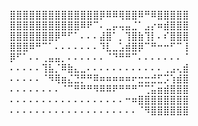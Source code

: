 ⣿⣿⣿⣿⣿⣿⣿⣿⣿⣿⣿⣿⣿⣿⡿⠿⠿⢿⣿⣿⠿⠛⠿⣿⣿⣿⣿⣿
⣿⣿⣿⣿⣿⣿⣿⣿⣿⣿⣿⠿⠟⠉⠄⣀⡤⢤⣤⣈⠁⣠⡔⠶⣾⣿⣿⣿
⣿⣿⣿⣿⣿⣿⣿⡿⠛⠋⠁⠄⠄⠄⣼⣿⠁⡀⢹⣿⣷⢹⡇⠄⠎⣿⣿⣿
⣿⣿⣿⠿⠛⠉⠁⠄⠄⠄⠄⠄⠄⠄⠹⣇⣀⣡⣾⣿⡿⠉⠛⠒⠒⠋⠉⢸
⡿⠋⠁⠄⠄⢀⣤⣤⡀⠄⠄⠄⠄⠄⠄⠈⠙⠛⠛⠉⠄⠄⠄⠄⠄⠄⠄⠈
⠄⠄⠄⠄⠄⢹⣧⡈⠿⣷⣄⣀⠄⠄⠄⠄⠄⠄⠄⠄⠄⠄⠄⠄⢀⣠⢄⣾
⠄⠄⠄⠄⠄⠈⠻⢿⣶⣌⣙⡛⠛⠿⠶⠶⠶⠶⠶⠖⣒⣒⣚⣋⡩⢱⣾⣿
⠄⠄⠄⠄⠄⠄⠄⠄⠈⠉⠛⠛⠛⠻⠿⠿⠟⠛⠛⠛⠉⢉⣥⣶⣾⣿⣿⣿
⠄⠄⠄⠄⠄⠄⠄⠄⠄⠄⠄⠄⠄⠄⠄⠄⠄⠄⠒⠶⣿⣿⣿⣿⣿⣿⣿⣿
⠄⠄⠄⠄⠄⠄⠄⠄⠄⠄⠄⠄⠄⠄⠄⠄⠄⠄⠄⠄⠈⠻⣿⣿⣿⣿⣿⣿
<!--
**Mathieu-robinn/Mathieu-robinn** is a ✨ _special_ ✨ repository because its `README.md` (this file) appears on your GitHub profile.

Here are some ideas to get you started:

- 🔭 I’m currently working on ...
- 🌱 I’m currently learning ...
- 👯 I’m looking to collaborate on ...
- 🤔 I’m looking for help with ...
- 💬 Ask me about ...
- 📫 How to reach me: ...
- 😄 Pronouns: ...
- ⚡ Fun fact: ...
-->
